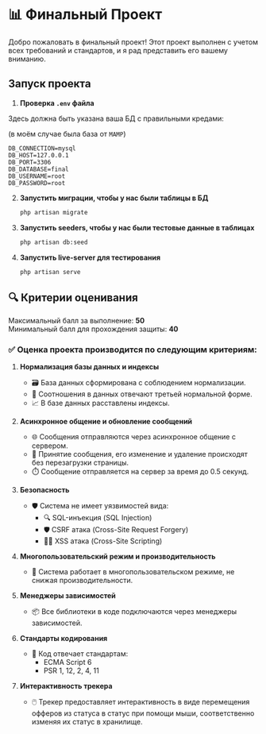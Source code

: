 # 📊 Финальный Проект

Добро пожаловать в финальный проект! Этот проект выполнен с учетом всех требований и стандартов, и я рад представить его
вашему вниманию.

## Запуск проекта

1. **Проверка ```.env``` файла**

Здесь должна быть указана ваша БД с правильными кредами:

(в моём случае была база от ```MAMP```)

```
DB_CONNECTION=mysql
DB_HOST=127.0.0.1
DB_PORT=3306
DB_DATABASE=final
DB_USERNAME=root
DB_PASSWORD=root
```

2. **Запустить миграции, чтобы у нас были таблицы в БД**
    ```bash
    php artisan migrate
    ```

3. **Запустить seeders, чтобы у нас были тестовые данные в таблицах**
    ```bash
    php artisan db:seed
    ```

4. **Запустить live-server для тестирования**
    ```bash
   php artisan serve
   ```

## 🔍 Критерии оценивания

Максимальный балл за выполнение: **50**  
Минимальный балл для прохождения защиты: **40**

### ✅ Оценка проекта производится по следующим критериям:

1. **Нормализация базы данных и индексы**
    - 🗃️ База данных сформирована с соблюдением нормализации.
    - 🔄 Соотношения в данных отвечают третьей нормальной форме.
    - 📈 В базе данных расставлены индексы.

2. **Асинхронное общение и обновление сообщений**
    - 🌐 Сообщения отправляются через асинхронное общение с сервером.
    - 🔄 Принятие сообщения, его изменение и удаление происходят без перезагрузки страницы.
    - ⏱️ Сообщение отправляется на сервер за время до 0.5 секунд.

3. **Безопасность**
    - 🛡️ Система не имеет уязвимостей вида:
        - 🔍 SQL-инъекция (SQL Injection)
        - 🛡️ CSRF атака (Cross-Site Request Forgery)
        - 🕵️‍♂️ XSS атака (Cross-Site Scripting)

4. **Многопользовательский режим и производительность**
    - 👥 Система работает в многопользовательском режиме, не снижая производительности.

5. **Менеджеры зависимостей**
    - 📦 Все библиотеки в коде подключаются через менеджеры зависимостей.

6. **Стандарты кодирования**
    - 📜 Код отвечает стандартам:
        - ECMA Script 6
        - PSR 1, 12, 2, 4, 11

7. **Интерактивность трекера**
    - 🖱️ Трекер предоставляет интерактивность в виде перемещения офферов из статуса в статус при помощи мыши,
      соответственно изменяя их статус в хранилище.
